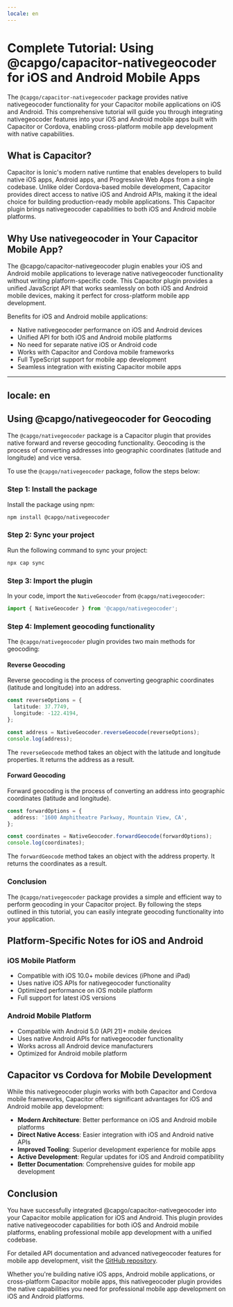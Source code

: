 ```yaml
---
locale: en
---
```


# Complete Tutorial: Using @capgo/capacitor-nativegeocoder for iOS and Android Mobile Apps

The `@capgo/capacitor-nativegeocoder` package provides native nativegeocoder functionality for your Capacitor mobile applications on iOS and Android. This comprehensive tutorial will guide you through integrating nativegeocoder features into your iOS and Android mobile apps built with Capacitor or Cordova, enabling cross-platform mobile app development with native capabilities.

## What is Capacitor?

Capacitor is Ionic's modern native runtime that enables developers to build native iOS apps, Android apps, and Progressive Web Apps from a single codebase. Unlike older Cordova-based mobile development, Capacitor provides direct access to native iOS and Android APIs, making it the ideal choice for building production-ready mobile applications. This Capacitor plugin brings nativegeocoder capabilities to both iOS and Android mobile platforms.

## Why Use nativegeocoder in Your Capacitor Mobile App?

The @capgo/capacitor-nativegeocoder plugin enables your iOS and Android mobile applications to leverage native nativegeocoder functionality without writing platform-specific code. This Capacitor plugin provides a unified JavaScript API that works seamlessly on both iOS and Android mobile devices, making it perfect for cross-platform mobile app development.

Benefits for iOS and Android mobile applications:
- Native nativegeocoder performance on iOS and Android devices
- Unified API for both iOS and Android mobile platforms
- No need for separate native iOS or Android code
- Works with Capacitor and Cordova mobile frameworks
- Full TypeScript support for mobile app development
- Seamless integration with existing Capacitor mobile apps

---
locale: en
---
## Using @capgo/nativegeocoder for Geocoding

The `@capgo/nativegeocoder` package is a Capacitor plugin that provides native forward and reverse geocoding functionality. Geocoding is the process of converting addresses into geographic coordinates (latitude and longitude) and vice versa.

To use the `@capgo/nativegeocoder` package, follow the steps below:

### Step 1: Install the package

Install the package using npm:

```bash
npm install @capgo/nativegeocoder
```

### Step 2: Sync your project

Run the following command to sync your project:

```bash
npx cap sync
```

### Step 3: Import the plugin

In your code, import the `NativeGeocoder` from `@capgo/nativegeocoder`:

```javascript
import { NativeGeocoder } from '@capgo/nativegeocoder';
```

### Step 4: Implement geocoding functionality

The `@capgo/nativegeocoder` plugin provides two main methods for geocoding:

#### Reverse Geocoding

Reverse geocoding is the process of converting geographic coordinates (latitude and longitude) into an address.

```typescript
const reverseOptions = {
  latitude: 37.7749,
  longitude: -122.4194,
};

const address = NativeGeocoder.reverseGeocode(reverseOptions);
console.log(address);
```

The `reverseGeocode` method takes an object with the latitude and longitude properties. It returns the address as a result.

#### Forward Geocoding

Forward geocoding is the process of converting an address into geographic coordinates (latitude and longitude).

```typescript
const forwardOptions = {
  address: '1600 Amphitheatre Parkway, Mountain View, CA',
};

const coordinates = NativeGeocoder.forwardGeocode(forwardOptions);
console.log(coordinates);
```

The `forwardGeocode` method takes an object with the address property. It returns the coordinates as a result.

### Conclusion

The `@capgo/nativegeocoder` package provides a simple and efficient way to perform geocoding in your Capacitor project. By following the steps outlined in this tutorial, you can easily integrate geocoding functionality into your application.

## Platform-Specific Notes for iOS and Android

### iOS Mobile Platform

- Compatible with iOS 10.0+ mobile devices (iPhone and iPad)
- Uses native iOS APIs for nativegeocoder functionality
- Optimized performance on iOS mobile platform
- Full support for latest iOS versions

### Android Mobile Platform

- Compatible with Android 5.0 (API 21)+ mobile devices
- Uses native Android APIs for nativegeocoder functionality
- Works across all Android device manufacturers
- Optimized for Android mobile platform

## Capacitor vs Cordova for Mobile Development

While this nativegeocoder plugin works with both Capacitor and Cordova mobile frameworks, Capacitor offers significant advantages for iOS and Android mobile app development:

- **Modern Architecture**: Better performance on iOS and Android mobile platforms
- **Direct Native Access**: Easier integration with iOS and Android native APIs
- **Improved Tooling**: Superior development experience for mobile apps
- **Active Development**: Regular updates for iOS and Android compatibility
- **Better Documentation**: Comprehensive guides for mobile app development

## Conclusion

You have successfully integrated @capgo/capacitor-nativegeocoder into your Capacitor mobile application for iOS and Android. This plugin provides native nativegeocoder capabilities for both iOS and Android mobile platforms, enabling professional mobile app development with a unified codebase.

For detailed API documentation and advanced nativegeocoder features for mobile app development, visit the [GitHub repository](https://github.com/Cap-go/capacitor-nativegeocoder).

Whether you're building native iOS apps, Android mobile applications, or cross-platform Capacitor mobile apps, this nativegeocoder plugin provides the native capabilities you need for professional mobile app development on iOS and Android platforms.

